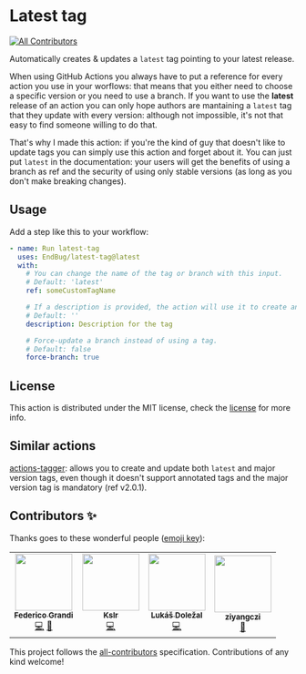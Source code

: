 # Latest tag

[![All Contributors](https://img.shields.io/github/all-contributors/EndBug/latest-tag)](#contributors-)

Automatically creates & updates a `latest` tag pointing to your latest release.

When using GitHub Actions you always have to put a reference for every action you use in your worflows: that means that you either need to choose a specific version or you need to use a branch.
If you want to use the **latest** release of an action you can only hope authors are mantaining a `latest` tag that they update with every version: although not impossible, it's not that easy to find someone willing to do that.

That's why I made this action: if you're the kind of guy that doesn't like to update tags you can simply use this action and forget about it. You can just put `latest` in the documentation: your users will get the benefits of using a branch as ref and the security of using only stable versions (as long as you don't make breaking changes).

## Usage

Add a step like this to your workflow:

```yaml
- name: Run latest-tag
  uses: EndBug/latest-tag@latest
  with:
    # You can change the name of the tag or branch with this input.
    # Default: 'latest'
    ref: someCustomTagName

    # If a description is provided, the action will use it to create an annotated tag. If none is given, the action will create a lightweight tag.
    # Default: ''
    description: Description for the tag

    # Force-update a branch instead of using a tag.
    # Default: false
    force-branch: true
```

## License

This action is distributed under the MIT license, check the [license](LICENSE) for more info.

## Similar actions

[actions-tagger](https://github.com/marketplace/actions/actions-tagger): allows you to create and update both `latest` and major version tags, even though it doesn't support annotated tags and the major version tag is mandatory (ref v2.0.1).

## Contributors ✨

Thanks goes to these wonderful people ([emoji key](https://allcontributors.org/docs/en/emoji-key)):

<!-- ALL-CONTRIBUTORS-LIST:START - Do not remove or modify this section -->
<!-- prettier-ignore-start -->
<!-- markdownlint-disable -->
<table>
  <tr>
    <td align="center"><a href="https://github.com/EndBug"><img src="https://avatars1.githubusercontent.com/u/26386270?v=4" width="100px;" alt=""/><br /><sub><b>Federico Grandi</b></sub></a><br /><a href="https://github.com/EndBug/latest-tag/commits?author=EndBug" title="Code">💻</a> <a href="https://github.com/EndBug/latest-tag/commits?author=EndBug" title="Documentation">📖</a></td>
    <td align="center"><a href="https://github.com/kslr"><img src="https://avatars3.githubusercontent.com/u/5516323?v=4" width="100px;" alt=""/><br /><sub><b>Kslr</b></sub></a><br /><a href="https://github.com/EndBug/latest-tag/commits?author=kslr" title="Code">💻</a></td>
    <td align="center"><a href="http://lukas.dolezalu.cz/"><img src="https://avatars0.githubusercontent.com/u/132277?v=4" width="100px;" alt=""/><br /><sub><b>Lukáš Doležal</b></sub></a><br /><a href="https://github.com/EndBug/latest-tag/commits?author=DocX" title="Code">💻</a></td>
    <td align="center"><a href="https://github.com/ziyangczi"><img src="https://avatars0.githubusercontent.com/u/41968256?v=4" width="100px;" alt=""/><br /><sub><b>ziyangczi</b></sub></a><br /><a href="#ideas-ziyangczi" title="Ideas, Planning, & Feedback">🤔</a></td>
  </tr>
</table>

<!-- markdownlint-enable -->
<!-- prettier-ignore-end -->

<!-- ALL-CONTRIBUTORS-LIST:END -->

This project follows the [all-contributors](https://github.com/all-contributors/all-contributors) specification. Contributions of any kind welcome!
